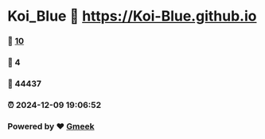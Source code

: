 # Koi_Blue :link: https://Koi-Blue.github.io 
### :page_facing_up: [10](https://Koi-Blue.github.io/tag.html) 
### :speech_balloon: 4 
### :hibiscus: 44437 
### :alarm_clock: 2024-12-09 19:06:52 
### Powered by :heart: [Gmeek](https://github.com/Meekdai/Gmeek)
